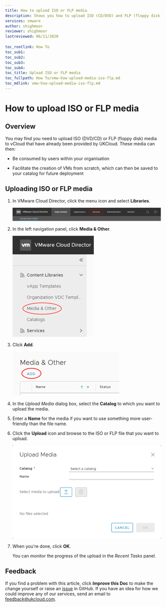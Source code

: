 ```yaml
---
title: How to upload ISO or FLP media
description: Shows you how to upload ISO (CD/DVD) and FLP (floppy disk) media within the VMware Cloud Director tenant portal
services: vmware
author: shighmoor
reviewer: shighmoor
lastreviewed: 06/11/2020

toc_rootlink: How To
toc_sub1:
toc_sub2:
toc_sub3:
toc_sub4:
toc_title: Upload ISO or FLP media
toc_fullpath: How To/vmw-how-upload-media-iso-flp.md
toc_mdlink: vmw-how-upload-media-iso-flp.md
---
```


# How to upload ISO or FLP media

## Overview

You may find you need to upload ISO (DVD/CD) or FLP (floppy disk) media to vCloud that have already been provided by UKCloud. These media can then:

- Be consumed by users within your organisation

- Facilitate the creation of VMs from scratch, which can then be saved to your catalog for future deployment

## Uploading ISO or FLP media

1. In VMware Cloud Director, click the menu icon and select **Libraries**.

    ![Libraries menu option in VMware Cloud Director](images/vmw-vcd10.1-mnu-libraries.png)

2. In the left navigation panel, click **Media & Other**.

    ![Media & Other tab](images/vmw-vcd10.1-mnu-media.png)

3. Click **Add**.

    ![Upload media button](images/vmw-vcd-btn-add-media.png)

4. In the *Upload Media* dialog box, select the **Catalog** to which you want to upload the media.

5. Enter a **Name** for the media if you want to use something more user-friendly than the file name.

6. Click the **Upload** icon and browse to the ISO or FLP file that you want to upload.

    ![Upload Media dialog box](images/vmw-vcd10.1-upload-media.png)

7. When you're done, click **OK**.

    You can monitor the progress of the upload in the *Recent Tasks* panel.

## Feedback

If you find a problem with this article, click **Improve this Doc** to make the change yourself or raise an [issue](https://github.com/UKCloud/documentation/issues) in GitHub. If you have an idea for how we could improve any of our services, send an email to <feedback@ukcloud.com>.
